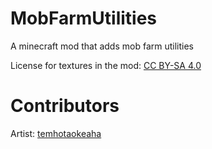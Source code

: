 # MobFarmUtilities

A minecraft mod that adds mob farm utilities

License for textures in the mod: [CC BY-SA 4.0](https://creativecommons.org/licenses/by-sa/4.0/)

# Contributors

Artist: [temhotaokeaha](https://github.com/temhotaokeaha)